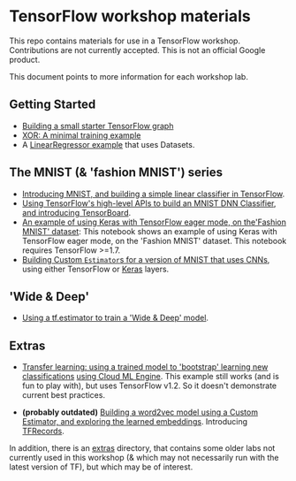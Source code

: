 
# TensorFlow workshop materials

This repo contains materials for use in a TensorFlow workshop.  
Contributions are not currently accepted.  This is not an official Google product.

This document points to more information for each workshop lab.  

<!---
[** add note re: TF versions tested with **].
-->

## Getting Started

- [Building a small starter TensorFlow graph](workshop_sections/getting_started/starter_tf_graph/README.md)
- [XOR: A minimal training example](workshop_sections/getting_started/xor/README.md)
- A [LinearRegressor example](workshop_sections/linear_regressor_datasets) that uses Datasets.

## The MNIST (& 'fashion MNIST') series

- [Introducing MNIST, and building a simple linear classifier in TensorFlow](workshop_sections/mnist_series/01_README_mnist_simple.md).
- [Using TensorFlow's high-level APIs to build an MNIST DNN Classifier, and introducing TensorBoard](workshop_sections/mnist_series/02_README_mnist_tflearn.md).
- [An example of using Keras with TensorFlow eager mode, on the'Fashion MNIST' dataset](workshop_sections/mnist_series/mnist_eager_keras.ipynb): This notebook shows an example of using Keras with TensorFlow eager mode, on the 'Fashion MNIST' dataset. This notebook requires TensorFlow >=1.7.
- [Building Custom `Estimator`s for a version of MNIST that uses CNNs](workshop_sections/mnist_series/mnist_cnn_custom_estimator/README.md), using either TensorFlow or [Keras](https://keras.io/) layers.


## 'Wide & Deep'

- [Using a tf.estimator to train a 'Wide & Deep' model](workshop_sections/wide_n_deep/README.md).


## Extras

- [Transfer learning: using a trained model to 'bootstrap' learning new classifications](transfer_learning/README.md) [using Cloud ML Engine](workshop_sections/transfer_learning/cloudml). This example still works (and is fun to play with), but uses TensorFlow v1.2.  So it doesn't demonstrate current best practices.

- **(probably outdated)** [Building a word2vec model using a Custom Estimator, and exploring the learned embeddings](workshop_sections/word2vec/README.md). Introducing [TFRecords](https://www.tensorflow.org/api_guides/python/python_io).

In addition, there is an [extras](workshop_sections/extras/README.md) directory, that contains some older labs not currently used in this workshop (& which may not necessarily run with the latest version of TF), but which may be of interest.

